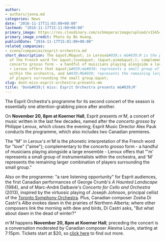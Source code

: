 ```yaml
---
author:
- authors/jenna.md
categories: News
date: "2016-11-17T11:03:00+00:00"
lastmod: "2016-11-17T15:11:00+00:00"
primary_image: https://res.cloudinary.com/schmopera/image/upload/v1545409169/media/webhook-uploads/1479382505777/2016-11-16---Esprit-Orchestra-Huang.jpg.jpg
primary_image_credit: Photo by Bo Huang.
publishDate: "2016-11-17T15:01:00+00:00"
related_companies:
- scene/companies/esprit-orchestra.md
short_description: The &quot;M&quot; in Leroux&#039;s m&#039;M is the phonetic interpretation
  of the French word for &quot;love&quot; (&quot;aime&quot;); complementary to the
  concerto grosso form - a handful of musicians playing alongside a large ensemble
  - Leroux offers that &quot;&#039;m&#039; represents a small group of instrumentalists
  within the orchestra, and &#039;M&#039; represents the remaining larger combination
  of players surrounding the small group.&quot;
slug: dont-miss-esprit-orchestra-presents-mm
title: 'Don&#039;t miss: Esprit Orchestra presents m&#039;M'
---
```


The Esprit Orchestra's programme for its second concert of the season is essentially one attention-grabbing piece after another. 

On **November 20, 8pm at Koerner Hall**, Esprit presents *m'M*, a concert of music written in the last few decades, named after the *concerto grosso* by Philippe Leroux, which closes the evening; Esprit Music Director Alex Pauk conducts the programme, which also includes two Canadian premieres.

The "M" in Leroux's *m'M* is the phonetic interpretation of the French word for "love" ("aime"); complementary to the *concerto grosso* form - a handful of musicians playing alongside a large ensemble - Leroux offers that "'m' represents a small group of instrumentalists within the orchestra, and 'M' represents the remaining larger combination of players surrounding the small group."

Also on the programme: "a rare listening opportunity" for Esprit audiences, the first Canadian performances of George Crumb's *A Haunted Landscape* (1984), and of Marc-André Dalbavie's *Concerto for Cello and Orchestra* (2013), inspired by the virtuosic playing of Joseph Johnson, principal cellist of the [Toronto Symphony Orchestra](/scene/companies/toronto-symphony-orchestra/). Plus, Canadian composer Zosha Di Castri's *Alba* evokes dawn in the prairies of Northern Alberta; where other composers link the morning with dew and birds, Di Castri asks, "But what about dawn in the dead of winter?"

*m'M* happens **November 20, 8pm at Koerner Hall**; preceding the concert is a conversation moderated by Canadian composer Alexina Louie, starting at 7:15pm. Tickets start at $20, so [click here](http://www.espritorchestra.com/buytickets/concert2.html) to find out more.
